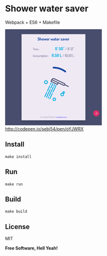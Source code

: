 Shower water saver
===

Webpack + ES6 + Makefile

![screenshot](https://raw.githubusercontent.com/sebj54/shower-water-saver/master/screenshot.png)   
http://codepen.io/sebj54/pen/oYJWRX

Install
---

`make install`

Run
---

`make run`

Build
---

`make build`

License
---

MIT

**Free Software, Hell Yeah!**

